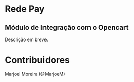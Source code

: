 # Rede Pay
## Módulo de Integração com o Opencart

Descrição em breve.

# Contribuidores
Marjoel Moreira (@MarjoeM)